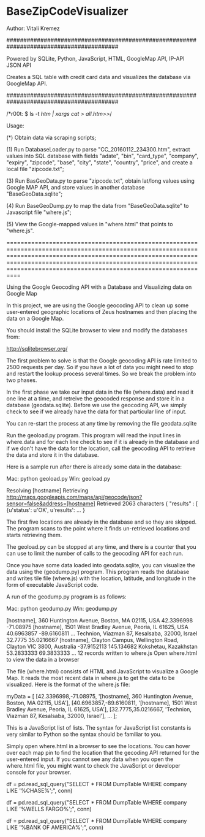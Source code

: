# BaseZipCodeVisualizer 

Author: Vitali Kremez

#########################################################################################

Powered by SQLite, Python, JavaScript, HTML, GoogleMap API, IP-API JSON API

Creates a SQL table with credit card data and visualizes the database via GoogleMap API.

#########################################################################################

/*r00t: $ ls -t *htm | xargs cat > all.htm>>*/

Usage:

(*) Obtain data via scraping scripts;

(1) Run DatabaseLoader.py to parse "CC_20160112_234300.htm", extract values into SQL database with fields "adate", "bin", "card_type", "company", "expiry", "zipcode", "base", "city", "state", "country", "price", and create a local file "zipcode.txt";

(3) Run BasGeoData.py to parse "zipcode.txt", obtain lat/long values using Google MAP API, and store values in another database "BaseGeoData.sqlite";

(4) Run BaseGeoDump.py to map the data from "BaseGeoData.sqlite" to Javascript file "where.js";

(5) View the Google-mapped values in "where.html" that points to "where.js".


==================================================================================================================================================================================================================================================================================


Using the Google Geocoding API with a Database and Visualizing data on Google Map

In this project, we are using the Google geocoding API to clean up some user-entered geographic locations of Zeus hostnames and then placing the data on a Google Map.

You should install the SQLite browser to view and modify the databases from:

http://sqlitebrowser.org/

The first problem to solve is that the Google geocoding API is rate limited to 2500 requests per day. So if you have a lot of data you might need to stop and restart the lookup process several times. So we break the problem into two phases.

In the first phase we take our input data in the file (where.data) and read it one line at a time, and retreive the geocoded response and store it in a database (geodata.sqlite). Before we use the geocoding API, we simply check to see if we already have the data for that particular line of input.

You can re-start the process at any time by removing the file geodata.sqlite

Run the geoload.py program. This program will read the input lines in where.data and for each line check to see if it is already in the database and if we don't have the data for the location, call the geocoding API to retrieve the data and store it in the database.

Here is a sample run after there is already some data in the database:

Mac: python geoload.py Win: geoload.py

Resolving [hostname] Retrieving http://maps.googleapis.com/maps/api/geocode/json?sensor=false&address=[hostname] Retrieved 2063 characters { "results" : [ {u'status': u'OK', u'results': ... }

The first five locations are already in the database and so they are skipped. The program scans to the point where it finds un-retrieved locations and starts retrieving them.

The geoload.py can be stopped at any time, and there is a counter that you can use to limit the number of calls to the geocoding API for each run.

Once you have some data loaded into geodata.sqlite, you can visualize the data using the (geodump.py) program. This program reads the database and writes tile file (where.js) with the location, latitude, and longitude in the form of executable JavaScript code.

A run of the geodump.py program is as follows:

Mac: python geodump.py Win: geodump.py

[hostname], 360 Huntington Avenue, Boston, MA 02115, USA 42.3396998 -71.08975 [hostname], 1501 West Bradley Avenue, Peoria, IL 61625, USA 40.6963857 -89.6160811 ... Technion, Viazman 87, Kesalsaba, 32000, Israel 32.7775 35.0216667 [hostname], Clayton Campus, Wellington Road, Clayton VIC 3800, Australia -37.9152113 145.134682 Kokshetau, Kazakhstan 53.2833333 69.3833333 ... 12 records written to where.js Open where.html to view the data in a browser

The file (where.html) consists of HTML and JavaScript to visualize a Google Map. It reads the most recent data in where.js to get the data to be visualized. Here is the format of the where.js file:

myData = [ [42.3396998,-71.08975, '[hostname], 360 Huntington Avenue, Boston, MA 02115, USA'], [40.6963857,-89.6160811, '[hostname], 1501 West Bradley Avenue, Peoria, IL 61625, USA'], [32.7775,35.0216667, 'Technion, Viazman 87, Kesalsaba, 32000, Israel'], ... ];

This is a JavaScript list of lists. The syntax for JavaScript list constants is very similar to Python so the syntax should be familiar to you.

Simply open where.html in a browser to see the locations. You can hover over each map pin to find the location that the gecoding API returned for the user-entered input. If you cannot see any data when you open the where.html file, you might want to check the JavaScript or developer console for your browser.

df = pd.read_sql_query("SELECT * FROM DumpTable WHERE company LIKE '%CHASE%';", conn)

df = pd.read_sql_query("SELECT * FROM DumpTable WHERE company LIKE '%WELLS FARGO%';", conn)

df = pd.read_sql_query("SELECT * FROM DumpTable WHERE company LIKE '%BANK OF AMERICA%';", conn)
